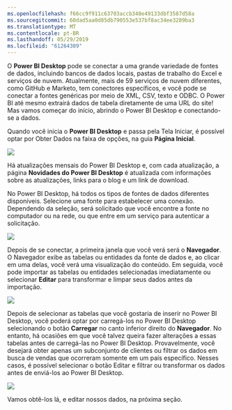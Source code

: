 ```yaml
---
ms.openlocfilehash: f66cc9f911c63703accb348e49133dbf3587d58a
ms.sourcegitcommit: 60dad5aa0d85db790553e537bf8ac34ee3289ba3
ms.translationtype: MT
ms.contentlocale: pt-BR
ms.lasthandoff: 05/29/2019
ms.locfileid: "61264309"
---
```

O **Power BI Desktop** pode se conectar a uma grande variedade de fontes de dados, incluindo bancos de dados locais, pastas de trabalho do Excel e serviços de nuvem. Atualmente, mais de 59 serviços de nuvem diferentes, como GitHub e Marketo, tem conectores específicos, e você pode se conectar a fontes genéricas por meio de XML, CSV, texto e ODBC. O Power BI até mesmo extrairá dados de tabela diretamente de uma URL do site! Mas vamos começar do início, abrindo o Power BI Desktop e conectando-se a dados.

Quando você inicia o **Power BI Desktop** e passa pela Tela Iniciar, é possível optar por Obter Dados na faixa de opções, na guia **Página Inicial**.

![](media/1-2-connect-to-data-sources-in-power-bi-desktop/1-2_1.png)

Há atualizações mensais do Power BI Desktop e, com cada atualização, a página **Novidades do Power BI Desktop** é atualizada com informações sobre as atualizações, links para o blog e um link de download.

No Power BI Desktop, há todos os tipos de fontes de dados diferentes disponíveis. Selecione uma fonte para estabelecer uma conexão. Dependendo da seleção, será solicitado que você encontre a fonte no computador ou na rede, ou que entre em um serviço para autenticar a solicitação.

![](media/1-2-connect-to-data-sources-in-power-bi-desktop/1-2_2.gif)

Depois de se conectar, a primeira janela que você verá será o **Navegador**. O Navegador exibe as tabelas ou entidades da fonte de dados e, ao clicar em uma delas, você verá uma visualização do conteúdo. Em seguida, você pode importar as tabelas ou entidades selecionadas imediatamente ou selecionar **Editar** para transformar e limpar seus dados antes da importação.

![](media/1-2-connect-to-data-sources-in-power-bi-desktop/1-2_3.png)

Depois de selecionar as tabelas que você gostaria de inserir no Power BI Desktop, você poderá optar por carregá-los no Power BI Desktop selecionando o botão **Carregar** no canto inferior direito do **Navegador**. No entanto, há ocasiões em que você talvez queira fazer alterações a essas tabelas antes de carregá-las no Power BI Desktop. Provavelmente, você desejará obter apenas um subconjunto de clientes ou filtrar os dados em busca de vendas que ocorreram somente em um país específico. Nesses casos, é possível selecionar o botão Editar e filtrar ou transformar os dados antes de enviá-los ao Power BI Desktop.

![](media/1-2-connect-to-data-sources-in-power-bi-desktop/1-2_4.png)

Vamos obtê-los lá, e editar nossos dados, na próxima seção.

